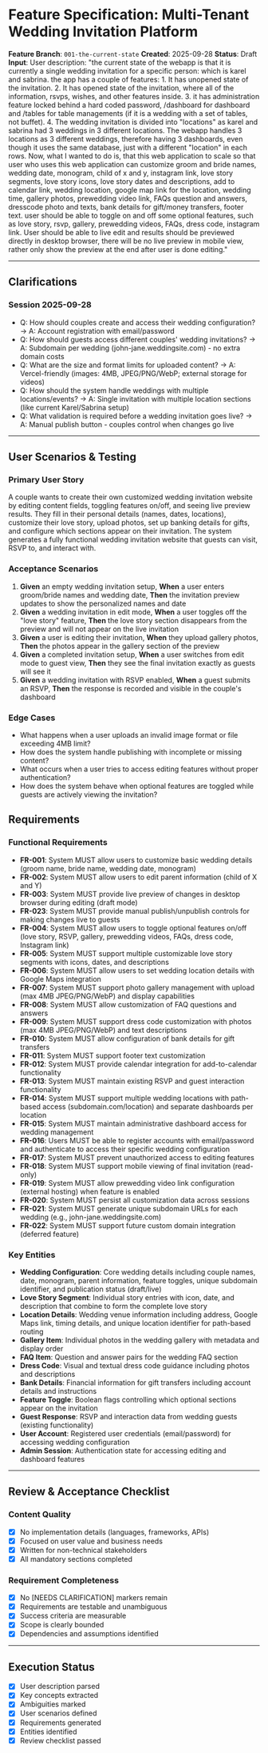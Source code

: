 # Feature Specification: Multi-Tenant Wedding Invitation Platform

**Feature Branch**: `001-the-current-state`
**Created**: 2025-09-28
**Status**: Draft
**Input**: User description: "the current state of the webapp is that it is currently a single wedding invitation for a specific person: which is karel and sabrina. the app has a couple of features: 1. It has unopened state of the invitation. 2. It has opened state of the invitation, where all of the information, rsvps, wishes, and other features inside. 3. it has administration feature locked behind a hard coded password, /dashboard for dashboard and /tables for table managements (if it is a wedding with a set of tables, not buffet). 4. The wedding invitation is divided into \"locations\" as karel and sabrina had 3 weddings in 3 different locations. The webapp handles 3 locations as 3 different weddings, therefore having 3 dashboards, even though it uses the same database, just with a different \"location\" in each rows. Now, what I wanted to do is, that this web application to scale so that user who uses this web application can customize groom and bride names, wedding date, monogram, child of x and y, instagram link, love story segments, love story icons, love story dates and descriptions, add to calendar link, wedding location, google map link for the location, wedding time, gallery photos, prewedding video link, FAQs question and answers, dresscode photo and texts, bank details for gift/money transfers, footer text. user should be able to toggle on and off some optional features, such as love story, rsvp, gallery, prewedding videos, FAQs, dress code, instagram link. User should be able to live edit and results should be previewed directly in desktop browser, there will be no live preview in mobile view, rather only show the preview at the end after user is done editing."

---

## Clarifications

### Session 2025-09-28

- Q: How should couples create and access their wedding configuration? → A: Account registration with email/password
- Q: How should guests access different couples' wedding invitations? → A: Subdomain per wedding (john-jane.weddingsite.com) - no extra domain costs
- Q: What are the size and format limits for uploaded content? → A: Vercel-friendly (images: 4MB, JPEG/PNG/WebP; external storage for videos)
- Q: How should the system handle weddings with multiple locations/events? → A: Single invitation with multiple location sections (like current Karel/Sabrina setup)
- Q: What validation is required before a wedding invitation goes live? → A: Manual publish button - couples control when changes go live

---

## User Scenarios & Testing

### Primary User Story

A couple wants to create their own customized wedding invitation website by editing content fields, toggling features on/off, and seeing live preview results. They fill in their personal details (names, dates, locations), customize their love story, upload photos, set up banking details for gifts, and configure which sections appear on their invitation. The system generates a fully functional wedding invitation website that guests can visit, RSVP to, and interact with.

### Acceptance Scenarios

1. **Given** an empty wedding invitation setup, **When** a user enters groom/bride names and wedding date, **Then** the invitation preview updates to show the personalized names and date
2. **Given** a wedding invitation in edit mode, **When** a user toggles off the "love story" feature, **Then** the love story section disappears from the preview and will not appear on the live invitation
3. **Given** a user is editing their invitation, **When** they upload gallery photos, **Then** the photos appear in the gallery section of the preview
4. **Given** a completed invitation setup, **When** a user switches from edit mode to guest view, **Then** they see the final invitation exactly as guests will see it
5. **Given** a wedding invitation with RSVP enabled, **When** a guest submits an RSVP, **Then** the response is recorded and visible in the couple's dashboard

### Edge Cases

- What happens when a user uploads an invalid image format or file exceeding 4MB limit?
- How does the system handle publishing with incomplete or missing content?
- What occurs when a user tries to access editing features without proper authentication?
- How does the system behave when optional features are toggled while guests are actively viewing the invitation?

## Requirements

### Functional Requirements

- **FR-001**: System MUST allow users to customize basic wedding details (groom name, bride name, wedding date, monogram)
- **FR-002**: System MUST allow users to edit parent information (child of X and Y)
- **FR-003**: System MUST provide live preview of changes in desktop browser during editing (draft mode)
- **FR-023**: System MUST provide manual publish/unpublish controls for making changes live to guests
- **FR-004**: System MUST allow users to toggle optional features on/off (love story, RSVP, gallery, prewedding videos, FAQs, dress code, Instagram link)
- **FR-005**: System MUST support multiple customizable love story segments with icons, dates, and descriptions
- **FR-006**: System MUST allow users to set wedding location details with Google Maps integration
- **FR-007**: System MUST support photo gallery management with upload (max 4MB JPEG/PNG/WebP) and display capabilities
- **FR-008**: System MUST allow customization of FAQ questions and answers
- **FR-009**: System MUST support dress code customization with photos (max 4MB JPEG/PNG/WebP) and text descriptions
- **FR-010**: System MUST allow configuration of bank details for gift transfers
- **FR-011**: System MUST support footer text customization
- **FR-012**: System MUST provide calendar integration for add-to-calendar functionality
- **FR-013**: System MUST maintain existing RSVP and guest interaction functionality
- **FR-014**: System MUST support multiple wedding locations with path-based access (subdomain.com/location) and separate dashboards per location
- **FR-015**: System MUST maintain administrative dashboard access for wedding management
- **FR-016**: Users MUST be able to register accounts with email/password and authenticate to access their specific wedding configuration
- **FR-017**: System MUST prevent unauthorized access to editing features
- **FR-018**: System MUST support mobile viewing of final invitation (read-only)
- **FR-019**: System MUST allow prewedding video link configuration (external hosting) when feature is enabled
- **FR-020**: System MUST persist all customization data across sessions
- **FR-021**: System MUST generate unique subdomain URLs for each wedding (e.g., john-jane.weddingsite.com)
- **FR-022**: System MUST support future custom domain integration (deferred feature)

### Key Entities

- **Wedding Configuration**: Core wedding details including couple names, date, monogram, parent information, feature toggles, unique subdomain identifier, and publication status (draft/live)
- **Love Story Segment**: Individual story entries with icon, date, and description that combine to form the complete love story
- **Location Details**: Wedding venue information including address, Google Maps link, timing details, and unique location identifier for path-based routing
- **Gallery Item**: Individual photos in the wedding gallery with metadata and display order
- **FAQ Item**: Question and answer pairs for the wedding FAQ section
- **Dress Code**: Visual and textual dress code guidance including photos and descriptions
- **Bank Details**: Financial information for gift transfers including account details and instructions
- **Feature Toggle**: Boolean flags controlling which optional sections appear on the invitation
- **Guest Response**: RSVP and interaction data from wedding guests (existing functionality)
- **User Account**: Registered user credentials (email/password) for accessing wedding configuration
- **Admin Session**: Authentication state for accessing editing and dashboard features

---

## Review & Acceptance Checklist

### Content Quality

- [x] No implementation details (languages, frameworks, APIs)
- [x] Focused on user value and business needs
- [x] Written for non-technical stakeholders
- [x] All mandatory sections completed

### Requirement Completeness

- [x] No [NEEDS CLARIFICATION] markers remain
- [x] Requirements are testable and unambiguous
- [x] Success criteria are measurable
- [x] Scope is clearly bounded
- [x] Dependencies and assumptions identified

---

## Execution Status

- [x] User description parsed
- [x] Key concepts extracted
- [x] Ambiguities marked
- [x] User scenarios defined
- [x] Requirements generated
- [x] Entities identified
- [x] Review checklist passed
